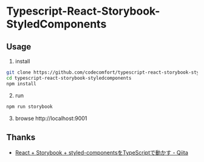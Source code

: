 # Typescript-React-Storybook-StyledComponents

## Usage

1. install
```bash
git clone https://github.com/codecomfort/typescript-react-storybook-styledcomponents.git
cd typescript-react-storybook-styledcomponents
npm install
```

2. run

```bash
npm run storybook
```

3. browse http://localhost:9001


## Thanks
- [React + Storybook + styled-componentsをTypeScriptで動かす - Qiita](https://qiita.com/Yuta_Yamamoto/items/7ca3797a8a7865b2c379)
